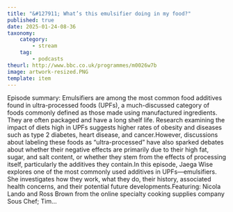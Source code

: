 ```yaml
---
title: "&#127911; What’s this emulsifier doing in my food?"
published: true
date: 2025-01-24-08-36
taxonomy:
    category:
        - stream
    tag:
        - podcasts
theurl: http://www.bbc.co.uk/programmes/m0026w7b
image: artwork-resized.PNG
template: item
---
```


Episode summary: Emulsifiers are among the most common food additives found in ultra-processed foods (UPFs), a much-discussed category of foods commonly defined as those made using manufactured ingredients. They are often packaged and have a long shelf life. Research examining the impact of diets high in UPFs suggests higher rates of obesity and diseases such as type 2 diabetes, heart disease, and cancer.However, discussions about labeling these foods as &ldquo;ultra-processed&rdquo; have also sparked debates about whether their negative effects are primarily due to their high fat, sugar, and salt content, or whether they stem from the effects of processing itself, particularly the additives they contain.In this episode, Jaega Wise explores one of the most commonly used additives in UPFs&mdash;emulsifiers. She investigates how they work, what they do, their history, associated health concerns, and their potential future developments.Featuring: Nicola Lando and Ross Brown from the online specialty cooking supplies company Sous Chef; Tim&hellip;
